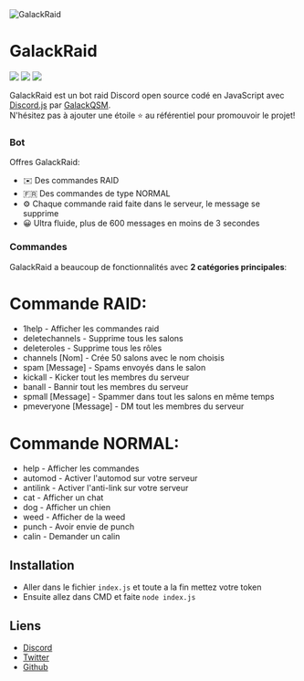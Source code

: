 <img alt="GalackRaid" src="https://i.imgur.com/SNBEHsV.png">  

# GalackRaid

[![](https://img.shields.io/discord/745382663896039496.svg?logo=discord&colorB=7289DA)](https://discord.gg/XH7zQ8s)
[![](https://img.shields.io/badge/discord.js-v12.0.0--dev-blue.svg?logo=npm)](https://github.com/discordjs)
[![](https://img.shields.io/badge/paypal-donate-blue.svg)](https://paypal.me/GalackQSM)

GalackRaid est un bot raid Discord open source codé en JavaScript avec [Discord.js](https://discord.js.org) par [GalackQSM](https://github.com/GalackQSM).  
N'hésitez pas à ajouter une étoile ⭐ au référentiel pour promouvoir le projet!

### Bot

Offres GalackRaid:
*   ✉️ Des commandes RAID
*   🇫🇷 Des commandes de type NORMAL
*   ⚙️ Chaque commande raid faite dans le serveur, le message se supprime
*   😀 Ultra fluide, plus de 600 messages en moins de 3 secondes

### Commandes

GalackRaid a beaucoup de fonctionnalités avec **2 catégories principales**:
# Commande RAID:
* 1help - Afficher les commandes raid
* deletechannels - Supprime tous les salons
* deleteroles - Supprime tous les rôles
* channels [Nom] - Crée 50 salons avec le nom choisis
* spam [Message] - Spams envoyés dans le salon
* kickall - Kicker tout les membres du serveur
* banall - Bannir tout les membres du serveur
* spmall [Message] - Spammer dans tout les salons en même temps
* pmeveryone [Message] - DM tout les membres du serveur

# Commande NORMAL:
* help - Afficher les commandes
* automod - Activer l'automod sur votre serveur
* antilink - Activer l'anti-link sur votre serveur
* cat - Afficher un chat
* dog - Afficher un chien
* weed - Afficher de la weed
* punch - Avoir envie de punch
* calin - Demander un calin

## Installation

* Aller dans le fichier `index.js` et toute a la fin mettez votre token
* Ensuite allez dans CMD et faite `node index.js`

## Liens

*   [Discord](https://discord.gg/XH7zQ8s)
*   [Twitter](https://twitter.com/Galack_QSM)
*   [Github](https://github.com/GalackQSM/DeltaBot/)

